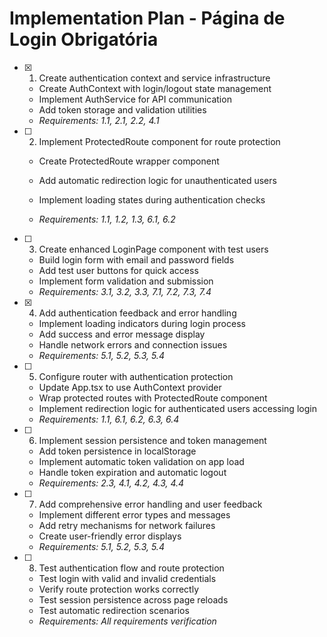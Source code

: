 # Implementation Plan - Página de Login Obrigatória

- [x] 1. Create authentication context and service infrastructure


  - Create AuthContext with login/logout state management
  - Implement AuthService for API communication
  - Add token storage and validation utilities
  - _Requirements: 1.1, 2.1, 2.2, 4.1_



- [ ] 2. Implement ProtectedRoute component for route protection
  - Create ProtectedRoute wrapper component
  - Add automatic redirection logic for unauthenticated users


  - Implement loading states during authentication checks
  - _Requirements: 1.1, 1.2, 1.3, 6.1, 6.2_

- [ ] 3. Create enhanced LoginPage component with test users
  - Build login form with email and password fields
  - Add test user buttons for quick access
  - Implement form validation and submission
  - _Requirements: 3.1, 3.2, 3.3, 7.1, 7.2, 7.3, 7.4_

- [x] 4. Add authentication feedback and error handling



  - Implement loading indicators during login process
  - Add success and error message display
  - Handle network errors and connection issues
  - _Requirements: 5.1, 5.2, 5.3, 5.4_

- [ ] 5. Configure router with authentication protection
  - Update App.tsx to use AuthContext provider
  - Wrap protected routes with ProtectedRoute component
  - Implement redirection logic for authenticated users accessing login
  - _Requirements: 1.1, 6.1, 6.2, 6.3, 6.4_

- [ ] 6. Implement session persistence and token management
  - Add token persistence in localStorage
  - Implement automatic token validation on app load
  - Handle token expiration and automatic logout
  - _Requirements: 2.3, 4.1, 4.2, 4.3, 4.4_

- [ ] 7. Add comprehensive error handling and user feedback
  - Implement different error types and messages
  - Add retry mechanisms for network failures
  - Create user-friendly error displays
  - _Requirements: 5.1, 5.2, 5.3, 5.4_

- [ ] 8. Test authentication flow and route protection
  - Test login with valid and invalid credentials
  - Verify route protection works correctly
  - Test session persistence across page reloads
  - Test automatic redirection scenarios
  - _Requirements: All requirements verification_